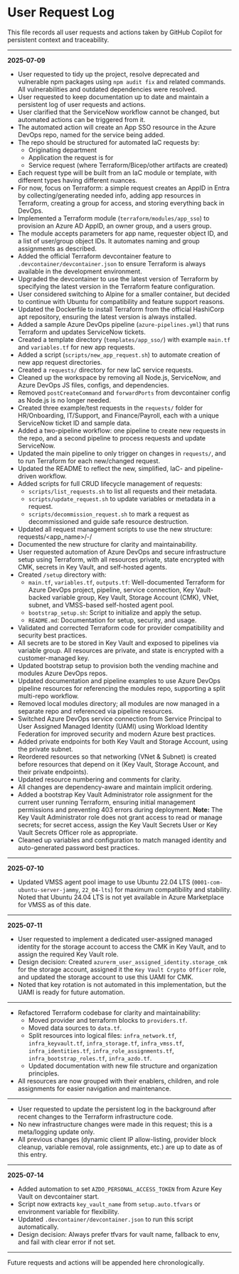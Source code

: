 # User Request Log

This file records all user requests and actions taken by GitHub Copilot for persistent context and traceability.

---

**2025-07-09**
- User requested to tidy up the project, resolve deprecated and vulnerable npm packages using `npm audit fix` and related commands. All vulnerabilities and outdated dependencies were resolved.
- User requested to keep documentation up to date and maintain a persistent log of user requests and actions.
- User clarified that the ServiceNow workflow cannot be changed, but automated actions can be triggered from it.
- The automated action will create an App SSO resource in the Azure DevOps repo, named for the service being added.
- The repo should be structured for automated IaC requests by:
  - Originating department
  - Application the request is for
  - Service request (where Terraform/Bicep/other artifacts are created)
- Each request type will be built from an IaC module or template, with different types having different nuances.
- For now, focus on Terraform: a simple request creates an AppID in Entra by collecting/generating needed info, adding app resources in Terraform, creating a group for access, and storing everything back in DevOps.
- Implemented a Terraform module (`terraform/modules/app_sso`) to provision an Azure AD AppID, an owner group, and a users group.
- The module accepts parameters for app name, requester object ID, and a list of user/group object IDs. It automates naming and group assignments as described.
- Added the official Terraform devcontainer feature to `.devcontainer/devcontainer.json` to ensure Terraform is always available in the development environment.
- Upgraded the devcontainer to use the latest version of Terraform by specifying the latest version in the Terraform feature configuration.
- User considered switching to Alpine for a smaller container, but decided to continue with Ubuntu for compatibility and feature support reasons.
- Updated the Dockerfile to install Terraform from the official HashiCorp apt repository, ensuring the latest version is always installed.
- Added a sample Azure DevOps pipeline (`azure-pipelines.yml`) that runs Terraform and updates ServiceNow tickets.
- Created a template directory (`templates/app_sso/`) with example `main.tf` and `variables.tf` for new app requests.
- Added a script (`scripts/new_app_request.sh`) to automate creation of new app request directories.
- Created a `requests/` directory for new IaC service requests.
- Cleaned up the workspace by removing all Node.js, ServiceNow, and Azure DevOps JS files, configs, and dependencies.
- Removed `postCreateCommand` and `forwardPorts` from devcontainer config as Node.js is no longer needed.
- Created three example/test requests in the `requests/` folder for HR/Onboarding, IT/Support, and Finance/Payroll, each with a unique ServiceNow ticket ID and sample data.
- Added a two-pipeline workflow: one pipeline to create new requests in the repo, and a second pipeline to process requests and update ServiceNow.
- Updated the main pipeline to only trigger on changes in `requests/`, and to run Terraform for each new/changed request.
- Updated the README to reflect the new, simplified, IaC- and pipeline-driven workflow.
- Added scripts for full CRUD lifecycle management of requests:
  - `scripts/list_requests.sh` to list all requests and their metadata.
  - `scripts/update_request.sh` to update variables or metadata in a request.
  - `scripts/decommission_request.sh` to mark a request as decommissioned and guide safe resource destruction.
- Updated all request management scripts to use the new structure: requests/<app_name>/<ticket>-<action>/
- Documented the new structure for clarity and maintainability.
- User requested automation of Azure DevOps and secure infrastructure setup using Terraform, with all resources private, state encrypted with CMK, secrets in Key Vault, and self-hosted agents.
- Created `/setup` directory with:
  - `main.tf`, `variables.tf`, `outputs.tf`: Well-documented Terraform for Azure DevOps project, pipeline, service connection, Key Vault-backed variable group, Key Vault, Storage Account (CMK), VNet, subnet, and VMSS-based self-hosted agent pool.
  - `bootstrap_setup.sh`: Script to initialize and apply the setup.
  - `README.md`: Documentation for setup, security, and usage.
- Validated and corrected Terraform code for provider compatibility and security best practices.
- All secrets are to be stored in Key Vault and exposed to pipelines via variable group. All resources are private, and state is encrypted with a customer-managed key.
- Updated bootstrap setup to provision both the vending machine and modules Azure DevOps repos.
- Updated documentation and pipeline examples to use Azure DevOps pipeline resources for referencing the modules repo, supporting a split multi-repo workflow.
- Removed local modules directory; all modules are now managed in a separate repo and referenced via pipeline resources.
- Switched Azure DevOps service connection from Service Principal to User Assigned Managed Identity (UAMI) using Workload Identity Federation for improved security and modern Azure best practices.
- Added private endpoints for both Key Vault and Storage Account, using the private subnet.
- Reordered resources so that networking (VNet & Subnet) is created before resources that depend on it (Key Vault, Storage Account, and their private endpoints).
- Updated resource numbering and comments for clarity.
- All changes are dependency-aware and maintain implicit ordering.
- Added a bootstrap Key Vault Administrator role assignment for the current user running Terraform, ensuring initial management permissions and preventing 403 errors during deployment. **Note:** The Key Vault Administrator role does not grant access to read or manage secrets; for secret access, assign the Key Vault Secrets User or Key Vault Secrets Officer role as appropriate.
- Cleaned up variables and configuration to match managed identity and auto-generated password best practices.

---

**2025-07-10**
- Updated VMSS agent pool image to use Ubuntu 22.04 LTS (`0001-com-ubuntu-server-jammy`, `22_04-lts`) for maximum compatibility and stability. Noted that Ubuntu 24.04 LTS is not yet available in Azure Marketplace for VMSS as of this date.

---

**2025-07-11**
- User requested to implement a dedicated user-assigned managed identity for the storage account to access the CMK in Key Vault, and to assign the required Key Vault role.
- Design decision: Created `azurerm_user_assigned_identity.storage_cmk` for the storage account, assigned it the `Key Vault Crypto Officer` role, and updated the storage account to use this UAMI for CMK.
- Noted that key rotation is not automated in this implementation, but the UAMI is ready for future automation.

---

- Refactored Terraform codebase for clarity and maintainability:
  - Moved provider and terraform blocks to `providers.tf`.
  - Moved data sources to `data.tf`.
  - Split resources into logical files: `infra_network.tf`, `infra_keyvault.tf`, `infra_storage.tf`, `infra_vmss.tf`, `infra_identities.tf`, `infra_role_assignments.tf`, `infra_bootstrap_roles.tf`, `infra_azdo.tf`.
  - Updated documentation with new file structure and organization principles.
- All resources are now grouped with their enablers, children, and role assignments for easier navigation and maintenance.

---

- User requested to update the persistent log in the background after recent changes to the Terraform infrastructure code.
- No new infrastructure changes were made in this request; this is a meta/logging update only.
- All previous changes (dynamic client IP allow-listing, provider block cleanup, variable removal, role assignments, etc.) are up to date as of this entry.

---

**2025-07-14**
- Added automation to set `AZDO_PERSONAL_ACCESS_TOKEN` from Azure Key Vault on devcontainer start.
- Script now extracts `key_vault_name` from `setup.auto.tfvars` or environment variable for flexibility.
- Updated `.devcontainer/devcontainer.json` to run this script automatically.
- Design decision: Always prefer tfvars for vault name, fallback to env, and fail with clear error if not set.

---

Future requests and actions will be appended here chronologically.
